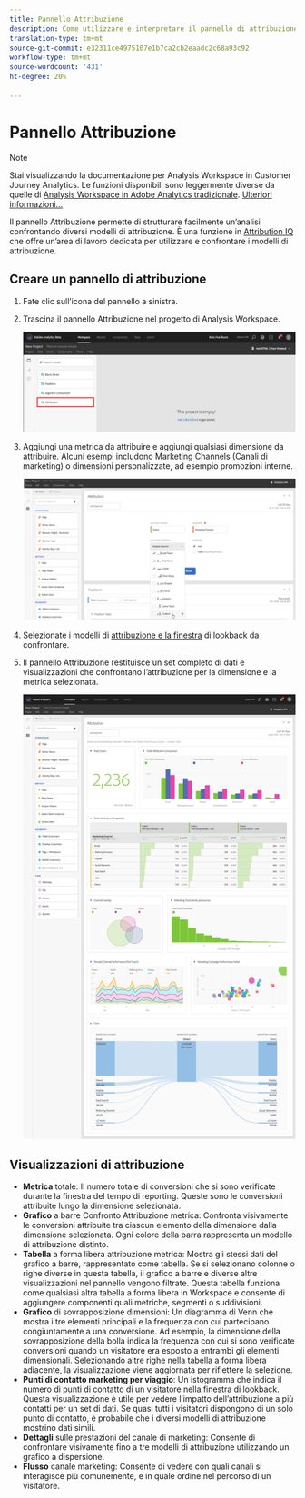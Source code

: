 ```yaml
---
title: Pannello Attribuzione
description: Come utilizzare e interpretare il pannello di attribuzione in  Analysis Workspace.
translation-type: tm+mt
source-git-commit: e32311ce4975107e1b7ca2cb2eaadc2c68a93c92
workflow-type: tm+mt
source-wordcount: '431'
ht-degree: 20%

---
```



# Pannello Attribuzione

>[!NOTE]
>
>Stai visualizzando la documentazione per Analysis Workspace in Customer Journey Analytics. Le funzioni disponibili sono leggermente diverse da quelle di [Analysis Workspace in Adobe Analytics tradizionale](https://docs.adobe.com/content/help/it-IT/analytics/analyze/analysis-workspace/home.html). [Ulteriori informazioni...](/help/getting-started/cja-aa.md)

Il pannello Attribuzione permette di strutturare facilmente un’analisi confrontando diversi modelli di attribuzione. È una funzione in [Attribution IQ](../attribution/overview.md) che offre un’area di lavoro dedicata per utilizzare e confrontare i modelli di attribuzione.

## Creare un pannello di attribuzione

1. Fate clic sull’icona del pannello a sinistra.
1. Trascina il pannello Attribuzione nel progetto di Analysis Workspace.

   ![Nuovo pannello di attribuzione](assets/Attribution_Panel_1.png)

1. Aggiungi una metrica da attribuire e aggiungi qualsiasi dimensione da attribuire. Alcuni esempi includono Marketing Channels (Canali di marketing) o dimensioni personalizzate, ad esempio promozioni interne.

   ![Seleziona dimensione e metrica](assets/attribution_panel2.png)

1. Selezionate i modelli di [attribuzione e la finestra](../attribution/models.md) di lookback da confrontare.

1. Il pannello Attribuzione restituisce un set completo di dati e visualizzazioni che confrontano l’attribuzione per la dimensione e la metrica selezionata.

   ![Visualizzazioni di attribuzione](assets/attr_panel_vizs.png)

## Visualizzazioni di attribuzione

* **Metrica** totale: Il numero totale di conversioni che si sono verificate durante la finestra del tempo di reporting. Queste sono le conversioni attribuite lungo la dimensione selezionata.
* **Grafico** a barre Confronto Attribuzione metrica: Confronta visivamente le conversioni attribuite tra ciascun elemento della dimensione dalla dimensione selezionata. Ogni colore della barra rappresenta un modello di attribuzione distinto.
* **Tabella** a forma libera attribuzione metrica: Mostra gli stessi dati del grafico a barre, rappresentato come tabella. Se si selezionano colonne o righe diverse in questa tabella, il grafico a barre e diverse altre visualizzazioni nel pannello vengono filtrate. Questa tabella funziona come qualsiasi altra tabella a forma libera in Workspace e consente di aggiungere componenti quali metriche, segmenti o suddivisioni.
* **Grafico** di sovrapposizione dimensioni: Un diagramma di Venn che mostra i tre elementi principali e la frequenza con cui partecipano congiuntamente a una conversione. Ad esempio, la dimensione della sovrapposizione della bolla indica la frequenza con cui si sono verificate conversioni quando un visitatore era esposto a entrambi gli elementi dimensionali. Selezionando altre righe nella tabella a forma libera adiacente, la visualizzazione viene aggiornata per riflettere la selezione.
* **Punti di contatto marketing per viaggio**: Un istogramma che indica il numero di punti di contatto di un visitatore nella finestra di lookback. Questa visualizzazione è utile per vedere l’impatto dell’attribuzione a più contatti per un set di dati. Se quasi tutti i visitatori dispongono di un solo punto di contatto, è probabile che i diversi modelli di attribuzione mostrino dati simili.
* **Dettagli** sulle prestazioni del canale di marketing: Consente di confrontare visivamente fino a tre modelli di attribuzione utilizzando un grafico a dispersione.
* **Flusso** canale marketing: Consente di vedere con quali canali si interagisce più comunemente, e in quale ordine nel percorso di un visitatore.
